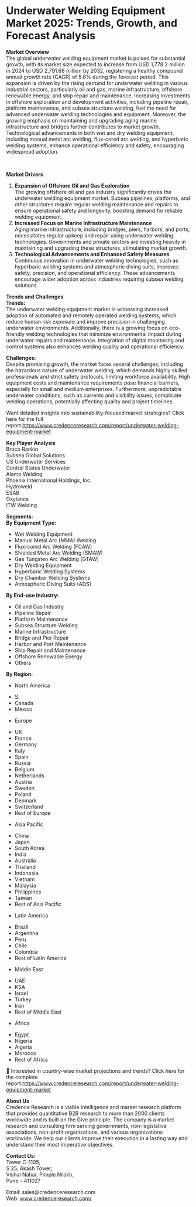 # Underwater Welding Equipment Market 2025: Trends, Growth, and Forecast Analysis



<p><strong>Market Overview</strong><br /> The global underwater welding equipment market is poised for substantial growth, with its market size expected to increase from USD 1,778.2 million in 2024 to USD 2,791.68 million by 2032, registering a healthy compound annual growth rate (CAGR) of 5.8% during the forecast period. This expansion is driven by the rising demand for underwater welding in various industrial sectors, particularly oil and gas, marine infrastructure, offshore renewable energy, and ship repair and maintenance. Increasing investments in offshore exploration and development activities, including pipeline repair, platform maintenance, and subsea structure welding, fuel the need for advanced underwater welding technologies and equipment. Moreover, the growing emphasis on maintaining and upgrading aging marine infrastructure and bridges further contributes to market growth. Technological advancements in both wet and dry welding equipment, including manual metal arc welding, flux-cored arc welding, and hyperbaric welding systems, enhance operational efficiency and safety, encouraging widespread adoption.</p>
<p>&nbsp;</p>
<p><strong>Market Drivers</strong></p>
<ol>
<li><strong>Expansion of Offshore Oil and Gas Exploration</strong><br /> The growing offshore oil and gas industry significantly drives the underwater welding equipment market. Subsea pipelines, platforms, and other structures require regular welding maintenance and repairs to ensure operational safety and longevity, boosting demand for reliable welding equipment.</li>
<li><strong>Increased Focus on Marine Infrastructure Maintenance</strong><br /> Aging marine infrastructure, including bridges, piers, harbors, and ports, necessitates regular upkeep and repair using underwater welding technologies. Governments and private sectors are investing heavily in maintaining and upgrading these structures, stimulating market growth.</li>
<li><strong>Technological Advancements and Enhanced Safety Measures</strong><br /> Continuous innovation in underwater welding technologies, such as hyperbaric welding systems and atmospheric diving suits, improves safety, precision, and operational efficiency. These advancements encourage wider adoption across industries requiring subsea welding solutions.</li>
</ol>
<p><strong>Trends and Challenges</strong><br /> <strong>Trends:</strong><br /> The underwater welding equipment market is witnessing increased adoption of automated and remotely operated welding systems, which reduce human risk exposure and improve precision in challenging underwater environments. Additionally, there is a growing focus on eco-friendly welding technologies that minimize environmental impact during underwater repairs and maintenance. Integration of digital monitoring and control systems also enhances welding quality and operational efficiency.</p>
<p><strong>Challenges:</strong><br /> Despite promising growth, the market faces several challenges, including the hazardous nature of underwater welding, which demands highly skilled professionals and strict safety protocols, limiting workforce availability. High equipment costs and maintenance requirements pose financial barriers, especially for small and medium enterprises. Furthermore, unpredictable underwater conditions, such as currents and visibility issues, complicate welding operations, potentially affecting quality and project timelines.</p>
<p>Want detailed insights into sustainability-focused market strategies? Click here for the full report.<a href="https://www.credenceresearch.com/report/underwater-welding-equipment-market">https://www.credenceresearch.com/report/underwater-welding-equipment-market</a></p>
<p><strong>Key Player Analysis</strong><br /> Broco Rankin<br /> Subsea Global Solutions<br /> US Underwater Services<br /> Central States Underwater<br /> Alamo Welding<br /> Phoenix International Holdings, Inc.<br /> Hydroweld<br /> ESAB<br /> Oxylance<br /> ITW Welding</p>
<p><strong>Segments:</strong><br /> <strong>By Equipment Type:</strong></p>
<ul>
<li>Wet Welding Equipment</li>
<li>Manual Metal Arc (MMA) Welding</li>
<li>Flux-cored Arc Welding (FCAW)</li>
<li>Shielded Metal Arc Welding (SMAW)</li>
<li>Gas Tungsten Arc Welding (GTAW)</li>
<li>Dry Welding Equipment</li>
<li>Hyperbaric Welding Systems</li>
<li>Dry Chamber Welding Systems</li>
<li>Atmospheric Diving Suits (ADS)</li>
</ul>
<p><strong>By End-use Industry:</strong></p>
<ul>
<li>Oil and Gas Industry</li>
<li>Pipeline Repair</li>
<li>Platform Maintenance</li>
<li>Subsea Structure Welding</li>
<li>Marine Infrastructure</li>
<li>Bridge and Pier Repair</li>
<li>Harbor and Port Maintenance</li>
<li>Ship Repair and Maintenance</li>
<li>Offshore Renewable Energy</li>
<li>Others</li>
</ul>
<p><strong>By Region:</strong></p>
<ul>
<li>North America</li>
</ul>
<ul>
<li>S.</li>
<li>Canada</li>
<li>Mexico</li>
</ul>
<ul>
<li>Europe</li>
</ul>
<ul>
<li>UK</li>
<li>France</li>
<li>Germany</li>
<li>Italy</li>
<li>Spain</li>
<li>Russia</li>
<li>Belgium</li>
<li>Netherlands</li>
<li>Austria</li>
<li>Sweden</li>
<li>Poland</li>
<li>Denmark</li>
<li>Switzerland</li>
<li>Rest of Europe</li>
</ul>
<ul>
<li>Asia Pacific</li>
</ul>
<ul>
<li>China</li>
<li>Japan</li>
<li>South Korea</li>
<li>India</li>
<li>Australia</li>
<li>Thailand</li>
<li>Indonesia</li>
<li>Vietnam</li>
<li>Malaysia</li>
<li>Philippines</li>
<li>Taiwan</li>
<li>Rest of Asia Pacific</li>
</ul>
<ul>
<li>Latin America</li>
</ul>
<ul>
<li>Brazil</li>
<li>Argentina</li>
<li>Peru</li>
<li>Chile</li>
<li>Colombia</li>
<li>Rest of Latin America</li>
</ul>
<ul>
<li>Middle East</li>
</ul>
<ul>
<li>UAE</li>
<li>KSA</li>
<li>Israel</li>
<li>Turkey</li>
<li>Iran</li>
<li>Rest of Middle East</li>
</ul>
<ul>
<li>Africa</li>
</ul>
<ul>
<li>Egypt</li>
<li>Nigeria</li>
<li>Algeria</li>
<li>Morocco</li>
<li>Rest of Africa</li>
</ul>
<p>📌 Interested in country-wise market projections and trends? Click here for the complete report.<a href="https://www.credenceresearch.com/report/underwater-welding-equipment-market">https://www.credenceresearch.com/report/underwater-welding-equipment-market</a></p>
<p><strong>About Us</strong><br /> Credence Research is a viable intelligence and market research platform that provides quantitative B2B research to more than 2000 clients worldwide and is built on the Give principle. The company is a market research and consulting firm serving governments, non-legislative associations, non-profit organizations, and various organizations worldwide. We help our clients improve their execution in a lasting way and understand their most imperative objectives.</p>
<p><strong>Contact Us:</strong><br /> Tower C-1105,<br /> S 25, Akash Tower,<br /> Vishal Nahar, Pimple Nilakh,<br /> Pune &ndash; 411027</p>
<p>Email: sales@credenceresearch.com<br /> Web: <a href="http://www.credenceresearch.com/">www.credenceresearch.com/</a></p>
